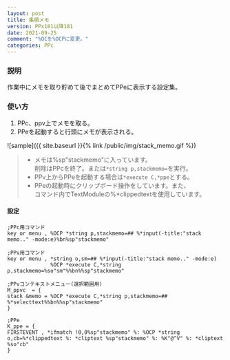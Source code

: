 ```yaml
---
layout: post
title: 集積メモ
version: PPx181以降181
date: 2021-09-25
comment: "%OCを%OCPに変更。"
categories: PPc
---
```

### 説明
作業中にメモを取り貯めて後でまとめてPPeに表示する設定集。

### 使い方
1. PPc、ppv上でメモを取る。
2. PPeを起動すると行頭にメモが表示される。

![sample]({{ site.baseurl }}{% link /public/img/stack_memo.gif %})

> - メモは%sp"stackmemo"に入っています。<BR>
  削除はPPcを終了。または`*string p,stackmemo=`を実行。
> - PPv上からPPeを起動する場合は`*execute C,*ppe`とする。
> - PPeの起動時にクリップボード操作をしています。また、<BR>
    コマンド内でTextModuleの%*clippedtextを使用しています。

#### 設定
```clean
;PPc用コマンド
key or menu , %OCP *string p,stackmemo=## %*input(-title:"stack memo.." -mode:e)%bn%sp"stackmemo"

;PPv用コマンド
key or menu , *string o,sm=## %*input(-title:"stack memo.." -mode:e)
              %OCP *execute C,*string p,stackmemo=%so"sm"%%bn%%sp"stackmemo"

;PPvコンテキストメニュー(選択範囲用)
M_ppvc  = {
stack &memo = %OCP *execute C,*string p,stackmemo=## %*selecttext%%bn%%sp"stackmemo"
}

;PPe
K_ppe = {
FIRSTEVENT , *ifmatch !0,0%sp"stackmemo" %: %OCP *string o,cb=%*clippedtext %: *cliptext %sp"stackmemo" %: %K"@^V" %: *cliptext %so"cb"
}
```
